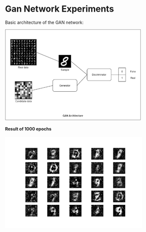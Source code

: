 # Gan Network Experiments

Basic architecture of the GAN network:

<img align="center" alt="serie" src="https://raw.githubusercontent.com/macio-matheus/gan-network-experiment/master/docs/network-gan.png" data-canonical-src="https://raw.githubusercontent.com/macio-matheus/gan-network-experiment/master/docs/network-gan.png" height="300" />

#### Result of 1000 epochs

<img align="center" alt="serie" src="https://raw.githubusercontent.com/macio-matheus/gan-network-experiment/master/docs/800.png" data-canonical-src="https://raw.githubusercontent.com/macio-matheus/gan-network-experiment/master/docs/800.png"  height="300" />
